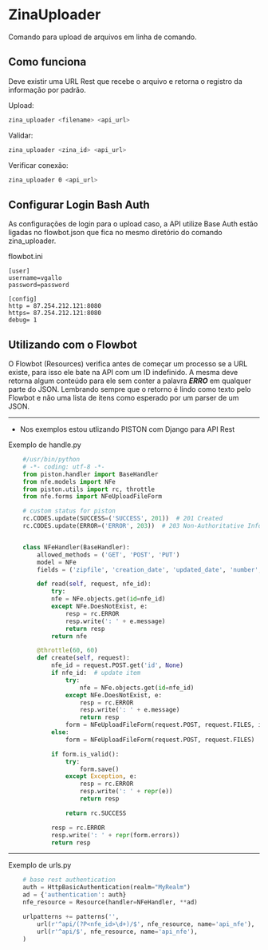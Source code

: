 ZinaUploader
============

Comando para upload de arquivos em linha de comando.


Como funciona
-------------

Deve existir uma URL Rest que recebe o arquivo e retorna o registro da informação por padrão.

Upload:

```bash
zina_uploader <filename> <api_url>
```

Validar:

```bash
zina_uploader <zina_id> <api_url>
```

Verificar conexão:

```bash
zina_uploader 0 <api_url>
```

Configurar Login Bash Auth
--------------------------

As configurações de login para o upload caso, a API utilize Base Auth estão ligadas no flowbot.json que fica no mesmo diretório do comando zina_uploader.

flowbot.ini

```
[user]
username=vgallo
password=password

[config]
http = 87.254.212.121:8080
https= 87.254.212.121:8080
debug= 1

```


Utilizando com o Flowbot
------------------------

O Flowbot (Resources) verifica antes de começar um processo se a URL existe, para isso ele bate na API com um ID indefinido. A mesma deve retorna algum conteúdo para ele sem conter a palavra ***ERRO*** em qualquer parte do  JSON. Lembrando sempre que o retorno é lindo como texto pelo Flowbot e não uma lista de itens como esperado por um parser de um JSON.


--------------------------------------------------------------------

- Nos exemplos estou utlizando PISTON com Django para API Rest

Exemplo de handle.py

```python
	#/usr/bin/python
	# -*- coding: utf-8 -*-
	from piston.handler import BaseHandler
	from nfe.models import NFe
	from piston.utils import rc, throttle
	from nfe.forms import NFeUploadFileForm

	# custom status for piston
	rc.CODES.update(SUCCESS=('SUCCESS', 201))  # 201 Created
	rc.CODES.update(ERROR=('ERROR', 203))  # 203 Non-Authoritative Information


	class NFeHandler(BaseHandler):
    	allowed_methods = ('GET', 'POST', 'PUT')
    	model = NFe
    	fields = ('zipfile', 'creation_date', 'updated_date', 'number', 'serie', 'portal_protocol')

    	def read(self, request, nfe_id):
        	try:
           	nfe = NFe.objects.get(id=nfe_id)
        	except NFe.DoesNotExist, e:
            	resp = rc.ERROR
            	resp.write(': ' + e.message)
            	return resp
        	return nfe

    	@throttle(60, 60)
    	def create(self, request):
        	nfe_id = request.POST.get('id', None)
        	if nfe_id:  # update item
            	try:
                	nfe = NFe.objects.get(id=nfe_id)
            	except NFe.DoesNotExist, e:
                	resp = rc.ERROR
                	resp.write(': ' + e.message)
                	return resp
            	form = NFeUploadFileForm(request.POST, request.FILES, instance=nfe)
        	else:
            	form = NFeUploadFileForm(request.POST, request.FILES)

        	if form.is_valid():
            	try:
                	form.save()
            	except Exception, e:
                	resp = rc.ERROR
                	resp.write(': ' + repr(e))
                	return resp

            	return rc.SUCCESS

        	resp = rc.ERROR
        	resp.write(': ' + repr(form.errors))
        	return resp
```
--------------------------------------------------------------------

Exemplo de urls.py

```python
	# base rest authentication
	auth = HttpBasicAuthentication(realm="MyRealm")
	ad = {'authentication': auth}
	nfe_resource = Resource(handler=NFeHandler, **ad)

	urlpatterns += patterns('',
   		url(r'^api/(?P<nfe_id>\d+)/$', nfe_resource, name='api_nfe'),
   		url(r'^api/$', nfe_resource, name='api_nfe'),
	)
```
